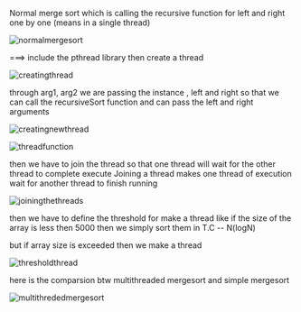 
Normal merge sort which is calling the recursive function for left and right one by one (means in a single thread)

![normalmergesort](https://github.com/user-attachments/assets/17b26930-1471-4e80-9cee-0c42b419b1c6)

===> include the pthread library 
then create a thread 

![creatingthread](https://github.com/user-attachments/assets/0f2645f6-fe30-4390-b9a4-0232e04d24a6)

through arg1, arg2 we are passing the instance , left and right so that we can call the recursiveSort function and can pass the left and right arguments

![creatingnewthread](https://github.com/user-attachments/assets/b4226221-2df8-4ac3-84bf-b978fa42a70d)

![threadfunction](https://github.com/user-attachments/assets/027bd136-6e0a-4b35-8cbf-fa0fab5f92cf)

then we have to join the thread so that one thread will wait for the other thread to complete execute 
Joining a thread makes one thread of execution wait for another thread to finish running

![joiningthethreads](https://github.com/user-attachments/assets/8935297e-558a-4f0a-9ad7-1dd84824b0d7)

then we have to define the threshold for make a thread like if the size of the array is less then 5000 then we simply sort them in T.C -- N(logN) 

but if array size is exceeded then we make a thread

![thresholdthread](https://github.com/user-attachments/assets/6789f4b7-0ef9-4fe5-8e92-8ce79a815217)


here is the comparsion btw multithreaded mergesort and simple mergesort 

![multithrededmergesort](https://github.com/user-attachments/assets/4cfcff5e-7e89-4afb-9677-4ccbac1eb551)
